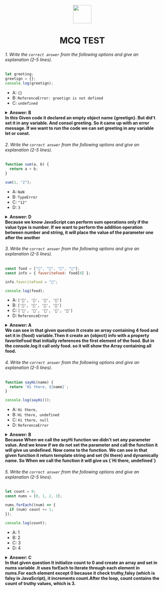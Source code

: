 <div align="center">
  <img height="60" src="https://edurev.gumlet.io/AllImages/original/ApplicationImages/CourseImages/944e5d47-8c55-4a89-91e5-22ab5f2798fc_CI.png">
  <h1>MCQ TEST</h1>
</div>

###### 1. Write the `correct answer` from the following options and give an explanation (2-5 lines).

```javascript
let greeting;
greetign = {};
console.log(greetign);
```

- A: `{}`
- B: `ReferenceError: greetign is not defined`
- C: `undefined`

<details><summary><b>Answer: B <br/>
In this Given code it declared an empty object name {greetign}. But  did't set it in any variable. And consol greeting. So it came up with an error message. If we want to run the code we can set greeting in any variable let or const. 
</b></summary>
<p>

#### Answer: ?

<i>Write your explanation here</i>

</p>
</details>

###### 2. Write the `correct answer` from the following options and give an explanation (2-5 lines).

```javascript
function sum(a, b) {
  return a + b;
}

sum(1, "2");
```

- A: `NaN`
- B: `TypeError`
- C: `"12"`
- D: `3`

<details><summary><b> Answer: D  <br>
Because we know JavaScript can perform sum operations only if the value type is number. If we want to perform the addition operation between number and string, it will place the value of the parameter one after the another</b></summary>
<p>

#### Answer: ?

<i>Write your explanation here</i>

</p>
</details>

###### 3. Write the `correct answer` from the following options and give an explanation (2-5 lines).

```javascript
const food = ["🍕", "🍫", "🥑", "🍔"];
const info = { favoriteFood: food[0] };

info.favoriteFood = "🍝";

console.log(food);
```

- A: `['🍕', '🍫', '🥑', '🍔']`
- B: `['🍝', '🍫', '🥑', '🍔']`
- C: `['🍝', '🍕', '🍫', '🥑', '🍔']`
- D: `ReferenceError`

<details><summary><b>Answer: A <br/>
We can see in that given question It create an array containing 4 food  and set it in {food} variable.Then it create an {object}  info with a property favoriteFood that initially references the first element of the food. But in the console.log it call only food. so it will show the Array containing all food.
</b></summary>
<p>

#### Answer: ?

<i>Write your explanation here</i>

</p>
</details>

###### 4. Write the `correct answer` from the following options and give an explanation (2-5 lines).

```javascript
function sayHi(name) {
  return `Hi there, ${name}`;
}

console.log(sayHi());
```

- A: `Hi there,`
- B: `Hi there, undefined`
- C: `Hi there, null`
- D: `ReferenceError`

<details><summary><b>Answer: B <br/>
Because When we call the seyHi function we didn't set any parameter value. And we know if we do not set the parameter and call the function it will give us undefined. Now come to the function. We can see in that given function it return template string and set {hi there} and dynamically name. So When we call the function it will give us {`Hi there, undefined`}
</b></summary>
<p>

#### Answer: ?

<i>Write your explanation here</i>

</p>
</details>

###### 5. Write the `correct answer` from the following options and give an explanation (2-5 lines).

```javascript
let count = 0;
const nums = [0, 1, 2, 3];

nums.forEach((num) => {
  if (num) count += 1;
});

console.log(count);
```

- A: 1
- B: 2
- C: 3
- D: 4

<details><summary><b>Answer: C <br/>
In that given question It initialize count to 0 and create an array and set in nums variable .It uses forEach to iterate through each element in nums.For each element except 0 because it check truthy,falsy (which is falsy in JavaScript), it increments count.After the loop, count contains the count of truthy values, which is 3.
</b></summary>
<p>

#### Answer: ?

<i>Write your explanation here</i>

</p>
</details>
